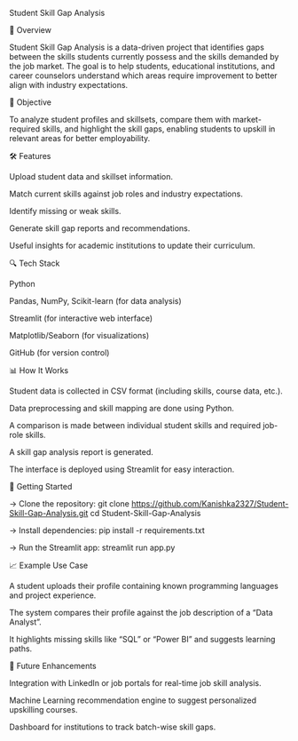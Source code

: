 Student Skill Gap Analysis


📌 Overview


Student Skill Gap Analysis is a data-driven project that identifies gaps between the skills students currently possess and the skills demanded by the job market. The goal is to help students, educational institutions, and career counselors understand which areas require improvement to better align with industry expectations.

🧠 Objective


To analyze student profiles and skillsets, compare them with market-required skills, and highlight the skill gaps, enabling students to upskill in relevant areas for better employability.

🛠️ Features


Upload student data and skillset information.

Match current skills against job roles and industry expectations.

Identify missing or weak skills.

Generate skill gap reports and recommendations.

Useful insights for academic institutions to update their curriculum.

🔍 Tech Stack


Python

Pandas, NumPy, Scikit-learn (for data analysis)

Streamlit (for interactive web interface)

Matplotlib/Seaborn (for visualizations)

GitHub (for version control)

📊 How It Works


Student data is collected in CSV format (including skills, course data, etc.).

Data preprocessing and skill mapping are done using Python.

A comparison is made between individual student skills and required job-role skills.

A skill gap analysis report is generated.

The interface is deployed using Streamlit for easy interaction.

🚀 Getting Started


-> Clone the repository:
git clone https://github.com/Kanishka2327/Student-Skill-Gap-Analysis.git
cd Student-Skill-Gap-Analysis

-> Install dependencies:
pip install -r requirements.txt

-> Run the Streamlit app:
streamlit run app.py

📈 Example Use Case


A student uploads their profile containing known programming languages and project experience.

The system compares their profile against the job description of a “Data Analyst”.

It highlights missing skills like “SQL” or “Power BI” and suggests learning paths.

🎯 Future Enhancements


Integration with LinkedIn or job portals for real-time job skill analysis.

Machine Learning recommendation engine to suggest personalized upskilling courses.

Dashboard for institutions to track batch-wise skill gaps.
